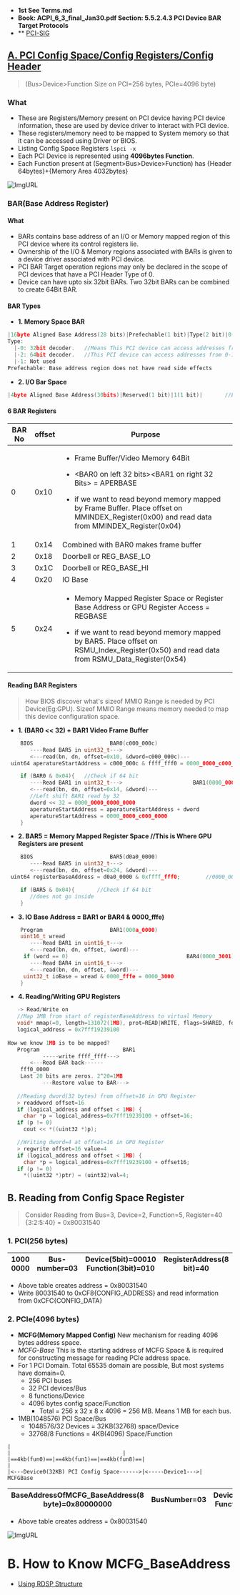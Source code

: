 - **1st See Terms.md**
- **Book: ACPI_6_3_final_Jan30.pdf Section: 5.5.2.4.3 PCI Device BAR Target Protocols**
- ** [PCI-SIG](https://pcisig.com/specifications?field_technology_value%5B%5D=express&speclib=bar)

## [A. PCI Config Space/Config Registers/Config Header](https://wiki.osdev.org/PCI#PCI_Device_Structure)
> (Bus>Device>Function Size on PCI=256 bytes, PCIe=4096 byte)
### What
  - These are Registers/Memory present on PCI device having PCI device information, these are used by device driver to interact with PCI device.
  - These registers/memory need to be mapped to System memory so that it can be accessed using Driver or BIOS.
  - Listing Config Space Registers `lspci -x`
  - Each PCI Device is represented using **4096bytes Function**.
  - Each Function present at (Segment>Bus>Device>Function) has {Header 64bytes}+{Memory Area 4032bytes}

![ImgURL](https://i.ibb.co/Tt0N7Tq/pci-header.png)

### BAR(Base Address Register)
#### What
  - BARs contains base address of an I/O or Memory mapped region of this PCI device where its control registers lie.
  - Ownership of the I/O & Memory regions associated with BARs is given to a device driver associated with PCI device.
  - PCI BAR Target operation regions may only be declared in the scope of PCI devices that have a PCI Header Type of 0.
  - Device can have upto six 32bit BARs. Two 32bit BARs can be combined to create 64Bit BAR.
#### BAR Types
  - **1. Memory Space BAR**
```c
|16byte Aligned Base Address(28 bits)|Prefechable(1 bit)|Type(2 bit)|0(1 bit)|   //LSB: Always 0
Type:
  |-0: 32bit decoder.	//Means This PCI device can access addresses from 0-4GB. 2^32 = 4GB. BIOS will mmap this device's Memory(after header) to MMIO_LOW.
  |-2: 64bit decoder.	//This PCI device can access addresses from 0-16ExaBytes. BIOS can allocate space from MMIO_LOW or MMIO_HIGH. In this case next BAR is ganged together.
  |-1: Not used
Prefechable: Base address region does not have read side effects
```

  - **2. I/O Bar Space**
```c  
|4byte Aligned Base Address(30bits)|Reserved(1 bit)|1(1 bit)|		//LSB: Always 1
```
#### 6 BAR Registers

|BAR No|offset|Purpose|
|---|---|---|
|0|0x10|<ul><li>Frame Buffer/Video Memory 64Bit</li></ul><ul><li><BAR0 on left 32 bits><BAR1 on right 32 Bits> = APERBASE </li></ul><ul><li>if we want to read beyond memory mapped by Frame Buffer. Place offset on MMINDEX_Register(0x00) and read data from MMINDEX_Register(0x04)</li></ul>|
|1|0x14|Combined with BAR0 makes frame buffer|
|2|0x18|Doorbell or REG_BASE_LO|
|3|0x1C|Doorbell or REG_BASE_HI|
|4|0x20|IO Base|
|5|0x24|<ul><li>Memory Mapped Register Space or Register Base Address or GPU Register Access = REGBASE</li></ul><ul><li>if we want to read beyond memory mapped by BAR5. Place offset on RSMU_Index_Register(0x50) and read data from RSMU_Data_Register(0x54)</li></ul>|

#### Reading BAR Registers
> How BIOS discover what's sizeof MMIO Range is needed by PCI Device(Eg:GPU). Sizeof MMIO Range means memory needed to map this device configuration space.
- **1. (BAR0 << 32) + BAR1 Video Frame Buffer**
```c
    BIOS						BAR0(c000_000c)
       ----Read BAR5 in uint32_t--->
       <---read(bn, dn, offset=0x10, &dword=c000_000c)---
 uint64 aperatureStartAddress = c000_000c & ffff_fff0 = 0000_0000_c000_0000

    if (BAR0 & 0x04){   //Check if 64 bit
       ----Read BAR1 in uint32_t--->                      BAR1(0000_0000)
       <---read(bn, dn, offset=0x14, &dword)---
       //Left shift BAR1 read by 32
       dword << 32 = 0000_0000_0000_0000
       aperatureStartAddress = aperatureStartAddress + dword
       aperatureStartAddress = 0000_0000_c000_0000
    }
```

- **2. BAR5 = Memory Mapped Register Space //This is Where GPU Registers are present**
```c
    BIOS						BAR5(d0a0_0000)
       ----Read BAR5 in uint32_t--->
       <---read(bn, dn, offset=0x24, &dword)---
 uint64 registerBaseAddress = d0a0_0000 & 0xffff_fff0;	      //0000_0000_d0a0_0000

    if (BAR5 & 0x04){       //Check if 64 bit
       //does not go inside
    }
```

- **3. IO Base Address = BAR1 or BAR4 & 0000_fffe)**
```c
    Program						BAR1(000a_0000)
    uint16_t wread
       ----Read BAR1 in uint16_t--->
       <---read(bn, dn, offset, &word)---
     if (word == 0)                                     BAR4(0000_3001)
       ----Read BAR4 in uint16_t--->
       <---read(bn, dn, offset, &word)---
     uint32_t ioBase = wread & 0000_fffe = 0000_3000
    }
```

- **4. Reading/Writing GPU Registers**
```c
   -> Read/Write on 
   //Map 1MB from start of registerBaseAddress to virtual Memory
   void* mmap(=0, length=131072(1MB), prot=READ|WRITE, flags=SHARED, fd='/dev/mem', offset=registerBaseAddress=d0a0_0000)
   logical_address = 0x7fff19239100
   
How we know 1MB is to be mapped?
   Program                          BAR1
           -----write ffff_ffff--->
	   <---Read BAR back------
    fff0_0000
    Last 20 bits are zeros. 2^20=1MB
           ---Restore value to BAR--->
	   
   //Reading dword(32 bytes) from offset=16 in GPU Register
   > readdword offset=16
   if (logical_address and offset < 1MB) {
     char *p = logical_address=0x7fff19239100 + offset=16;
   if (p != 0)
     cout << *((uint32 *)p);

   //Writing dword=4 at offset=16 in GPU Register
   > regwrite offset=16 value=4
   if (logical_address and offset < 1MB) {
     char *p = logical_address=0x7fff19239100 + offset16;
   if (p != 0)
     *((uint32 *)ptr) = (uint32)val=4;
```

## B. Reading from Config Space Register
> Consider Reading from Bus=3, Device=2, Function=5, Register=40 {3:2:5:40} = 0x80031540

### 1. PCI(256 bytes)

|1000 0000|Bus-number=03|Device(5bit)=00010 Function(3bit)=010|RegisterAddress(8 bit)=40| 
| --- | --- | --- | --- | 

- Above table creates address = 0x80031540
- Write 80031540 to 0xCF8{CONFIG_ADDRESS} and read information from 0xCFC{CONFIG_DATA}

### 2. PCIe(4096 bytes)
- **MCFG(Memory Mapped Config)** New mechanism for reading 4096 bytes address space.
- *MCFG-Base* This is the starting address of MCFG Space & is required for constructing message for reading PCIe address space.  
- For 1 PCI Domain.          Total 65535 domain are possible, But most systems have domain=0.
  - 256 PCI buses
  - 32 PCI devices/Bus
  - 8 functions/Device
  - 4096 bytes config space/Function
	  - Total = 256 x 32 x 8 x 4096 = 256 MB. Means 1 MB for each bus.
- 1MB(1048576) PCI Space/Bus
	- 1048576/32 Devices = 32KB(32768) space/Device
	- 32768/8 Functions = 4KB(4096) Space/Function
```
|																					|									|
|==4kb(fun0)==|==4kb(fun1)==|==4kb(fun8)==|									|
|<---Device0(32KB) PCI Config Space------>|<-----Device1--->|
MCFGBase
```
		
|BaseAddressOfMCFG_BaseAddress(8 byte)=0x80000000|BusNumber=03|Device(5bit)=00010 Function(3bit)=101|RegisterAddress(12bit)=40 |
| --- | --- | --- | --- |

- Above table creates address = 0x80031540		

![ImgURL](https://i.ibb.co/LSnZW04/mmcfg-space.png)


# B. How to Know MCFG_BaseAddress
- [Using RDSP Structure](RDSP.md)
